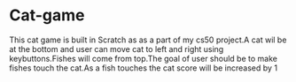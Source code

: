 # Cat-game
This cat game is built in Scratch as as a part of my cs50 project.A cat wil be at the bottom and user can move cat to left and right using keybuttons.Fishes will come from top.The goal of user should be to make fishes touch the cat.As a fish touches the cat score will be increased by 1
